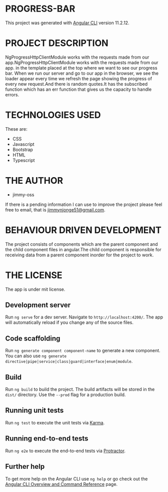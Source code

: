    # PROGRESS-BAR
This project was generated with [Angular CLI](https://github.com/angular/angular-cli) version 11.2.12.
# PROJECT DESCRIPTION
  NgProgressHttpClientModule works with the requests made from our app.NgProgressHttpClientModule works with the requests made from our app.
in the template placed at the top where we want to see our progress bar. When we run our server and go to our app in the browser, we see the loader appear every time we refresh the page showing the progress of every new request.And there is random quotes.It has the subscribed function which has an err function that gives us the capacity to handle errors.
# TECHNOLOGIES USED
 These are:<ul>
        <li>CSS</li>
        <li>Javascript</li>
        <li>Bootstrap</li>
        <li>HTML</li>
        <li>Typescript</li>
             </ul>
# THE AUTHOR
<ul>
<li>jimmy-oss</li>
    </ul>
    
If there is a pending information I can use to improve the project please feel free to email,
that is jimmynjonge51@gmail.com.
# BEHAVIOUR DRIVEN DEVELOPMENT
The project consists of components which are the parent component and the child component files in angular.The child component is responsible for receiving data from a parent component inorder for the project to 
work.
# THE LICENSE
The app is under mit license.

## Development server

Run `ng serve` for a dev server. Navigate to `http://localhost:4200/`. The app will automatically reload if you change any of the source files.

## Code scaffolding

Run `ng generate component component-name` to generate a new component. You can also use `ng generate directive|pipe|service|class|guard|interface|enum|module`.

## Build

Run `ng build` to build the project. The build artifacts will be stored in the `dist/` directory. Use the `--prod` flag for a production build.

## Running unit tests

Run `ng test` to execute the unit tests via [Karma](https://karma-runner.github.io).

## Running end-to-end tests

Run `ng e2e` to execute the end-to-end tests via [Protractor](http://www.protractortest.org/).

## Further help

To get more help on the Angular CLI use `ng help` or go check out the [Angular CLI Overview and Command Reference](https://angular.io/cli) page.
